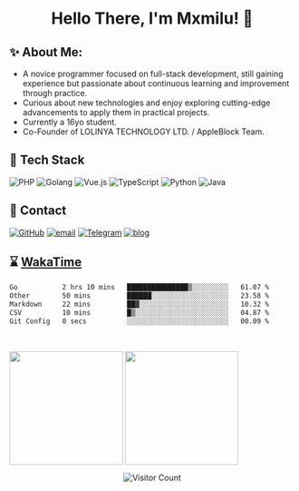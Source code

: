 <h1 align="center"> Hello There, I'm Mxmilu! 👋 </h1>

## ✨ About Me:

- A novice programmer focused on full-stack development, still gaining experience but passionate about continuous learning and improvement through practice.
- Curious about new technologies and enjoy exploring cutting-edge advancements to apply them in practical projects.
- Currently a 16yo student.
- Co-Founder of LOLINYA TECHNOLOGY LTD. / AppleBlock Team.

## 🔭 Tech Stack

![PHP](https://img.shields.io/badge/-PHP-777BB4?style=for-the-badge&logo=php&logoColor=white)
![Golang](https://img.shields.io/badge/-Golang-00ADD8?style=for-the-badge&logo=go&logoColor=white)
![Vue.js](https://img.shields.io/badge/-Vue.js-4FC08D?style=for-the-badge&logo=vue.js&logoColor=white)
![TypeScript](https://img.shields.io/badge/-TypeScript-3178C6?style=for-the-badge&logo=typescript&logoColor=white)
![Python](https://img.shields.io/badge/-Python-3776AB?style=for-the-badge&logo=python&logoColor=white)
![Java](https://img.shields.io/badge/-Java-007396?style=for-the-badge&logo=openjdk&logoColor=white)

## 🤝 Contact
[![GitHub](https://img.shields.io/badge/GitHub-%2312100E.svg?style=for-the-badge&logo=github&logoColor=white)](https://github.com/mxmilu666)
[![email](https://img.shields.io/badge/email-0078D4?style=for-the-badge&logo=maildotru&logoColor=white)](mailto:milu@milu.moe)
[![Telegram](https://img.shields.io/badge/Telegram-@Ximiawa_bot-26A5E4?style=for-the-badge&logo=telegram&logoColor=white)](https://t.me/Ximiawa_bot)
[![blog](https://img.shields.io/badge/blog-21759B?style=for-the-badge&logo=wordpress&logoColor=white)](https://milu.ink)

## ⌛️ [WakaTime](https://wakatime.com/)

<!--START_SECTION:waka-->

```txt
Go           2 hrs 10 mins   ███████████████▒░░░░░░░░░   61.07 %
Other        50 mins         ██████░░░░░░░░░░░░░░░░░░░   23.58 %
Markdown     22 mins         ██▓░░░░░░░░░░░░░░░░░░░░░░   10.32 %
CSV          10 mins         █▒░░░░░░░░░░░░░░░░░░░░░░░   04.87 %
Git Config   0 secs          ░░░░░░░░░░░░░░░░░░░░░░░░░   00.09 %
```

<!--END_SECTION:waka-->

<br/>

<p>
    <img src="https://github-readme-stats.vercel.app/api?username=Mxmilu666&show_icons=true&show=reviews,discussions_started,discussions_answered,prs_merged,prs_merged_percentage)](https://github.com/anuraghazra/github-readme-stats" style="height: 200px;" align="center"/>
    <img src="https://github-readme-stats.vercel.app/api/top-langs/?username=Mxmilu666&layout=donut" style="height: 200px;" align="center"/>
</p>

<div align="center">
    <img src="https://count.getloli.com/@Mxmilu" alt="Visitor Count"/>
</div>
